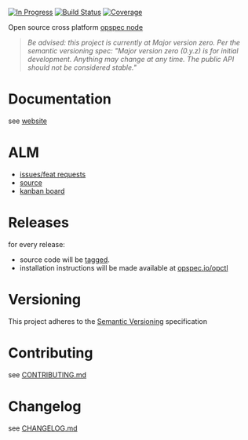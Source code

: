[![In Progress](https://img.shields.io/waffle/label/opspec-io/opctl/in%20progress.svg)](https://waffle.io/opspec-io/opctl)
[![Build Status](https://travis-ci.org/opspec-io/opctl.svg?branch=master)](https://travis-ci.org/opspec-io/opctl)
[![Coverage](https://codecov.io/gh/opspec-io/opctl/branch/master/graph/badge.svg)](https://codecov.io/gh/opspec-io/opctl)

Open source cross platform [opspec node](https://opspec.io/spec/latest/nodes.html)

> *Be advised: this project is currently at Major version zero. Per the
> semantic versioning spec: "Major version zero (0.y.z) is for initial
> development. Anything may change at any time. The public API should
> not be considered stable."*

# Documentation

see [website](https://opspec.io/opctl)

# ALM

- [issues/feat requests](https://github.com/opspec-io/opctl/issues)
- [source](https://github.com/opspec-io/opctl)
- [kanban board](https://waffle.io/opspec-io/opctl)

# Releases

for every release:

- source code will be [tagged](https://github.com/opspec-io/opctl/tags).
- installation instructions will be made available at
  [opspec.io/opctl](https://opspec.io/opctl/install)

# Versioning

This project adheres to the [Semantic Versioning](http://semver.org/)
specification

# Contributing

see [CONTRIBUTING.md](CONTRIBUTING.md)

# Changelog

see [CHANGELOG.md](CHANGELOG.md)
